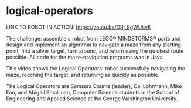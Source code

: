 # logical-operators

LINK TO ROBOT IN ACTION: https://youtu.be/DRj_9gWUcvE

The challenge: assemble a robot from LEGO® MINDSTORMS® parts and design and implement an algorithm to navigate a maze from any starting point, find a silver target, turn around, and return using the quickest route possible. All code for the maze-navigation programs was in Java.

This video shows the Logical Operators' robot successfully navigating the maze, reaching the target, and returning as quickly as possible. 

The Logical Operators are Samsara Counts (leader), Cal Lohrmann, Mike Fan, and Abigail Smallman, Computer Science students  in the School of Engineering and Applied Science at the George Washington University.
